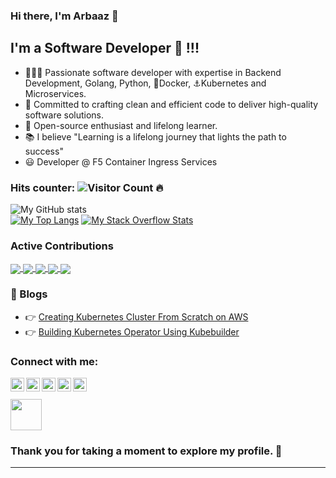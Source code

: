 ### Hi there, I'm Arbaaz 👋
## I'm a Software Developer 🤖 !!!

- 👨🏽‍💻 Passionate software developer with expertise in Backend Development, Golang, Python, 🐋Docker, ⚓Kubernetes and Microservices. 
- 🎯 Committed to crafting clean and efficient code to deliver high-quality software solutions. 
- 🌱 Open-source enthusiast and lifelong learner.
- 📚 I believe "Learning is a lifelong journey that lights the path to success"
- 😃 Developer @ F5 Container Ingress Services
### Hits counter: ![Visitor Count](https://profile-counter.glitch.me/arzzon/count.svg) 🔥 

![My GitHub stats](https://github-readme-stats.vercel.app/api?username=arzzon&show_icons=true&theme=radical&rank_icon=github)  
[![My Top Langs](https://github-readme-stats.vercel.app/api/top-langs/?username=arzzon&show_icons=true&theme=radical&layout=donut)](https://github.com/arzzon/github-readme-stats)
[![My Stack Overflow Stats](https://so-stats-kurt-liao.vercel.app/api?user=11330629)](https://github.com/kurt-liao/so-stats)

### Active Contributions
<a href="https://github.com/arzzon/k8s-bigip-ctlr">
  <img align="center" src="https://github-readme-stats.vercel.app/api/pin/?username=arzzon&repo=k8s-bigip-ctlr" margin-right:"50px"/>
</a>
<a href="https://github.com/arzzon/f5-ipam-controller">
  <img align="center" src="https://github-readme-stats.vercel.app/api/pin/?username=arzzon&repo=f5-ipam-controller" />
</a>
<a href="https://github.com/arzzon/f5-ctlr-agent">
  <img align="center" src="https://github-readme-stats.vercel.app/api/pin/?username=arzzon&repo=f5-ctlr-agent" />
</a>
<a href="https://github.com/arzzon/f5-cis-docs">
  <img align="center" src="https://github-readme-stats.vercel.app/api/pin/?username=arzzon&repo=f5-cis-docs" />
</a>
<a href="https://github.com/arzzon/ipam-as">
  <img align="center" src="https://github-readme-stats.vercel.app/api/pin/?username=arzzon&repo=ipam-as" />
</a>

<br>

### 📕 Blogs

<!-- BLOG-POST-LIST:START -->
- 👉 [Creating Kubernetes Cluster From Scratch on AWS](https://medium.com/@arbaazkhan083/creating-a-kubernetes-cluster-from-scratch-in-just-few-minutes-af1a431db0e2)
- 👉 [Building Kubernetes Operator Using Kubebuilder](https://medium.com/@arbaazkhan083/building-kubernetes-operator-using-kubebuilder-bb52fbd8238)
<!-- BLOG-POST-LIST:END -->

### Connect with me:

[<img align="left" alt="arbaaz | StackOverflow" width="22px" src="https://cdn.jsdelivr.net/npm/simple-icons@v3/icons/stackoverflow.svg" />][stack-overflow]
[<img align="left" alt="arbaaz | LinkedIn" width="22px" src="https://cdn.jsdelivr.net/npm/simple-icons@v3/icons/linkedin.svg" />][linkedin]
[<img align="left" alt="arbaaz | Instagram" width="22px" src="https://cdn.jsdelivr.net/npm/simple-icons@v3/icons/instagram.svg" />][instagram]
[<img align="left" alt="arbaaz | LeetCode" width="22px" src="https://cdn.jsdelivr.net/npm/simple-icons@v3/icons/leetcode.svg" />][leetcode]
[<img align="left" alt="arbaaz | Medium" width="22px" src="https://cdn.jsdelivr.net/npm/simple-icons@v3/icons/medium.svg" />][medium]

[instagram]: https://instagram.com/arbaaz_ak3
[linkedin]: https://www.linkedin.com/in/arbaaz-khan3
[stack-overflow]: https://stackoverflow.com/users/11330629/arbaaz
[medium]: https://medium.com/@arbaazkhan083
[leetcode]: https://leetcode.com/retadore

<br><br>
<a href="https://github.com/arzzon.png">
  <img src="https://github.com/arzzon.png" width="50" height="50" />
</a>

### Thank you for taking a moment to explore my profile. 💖

---
